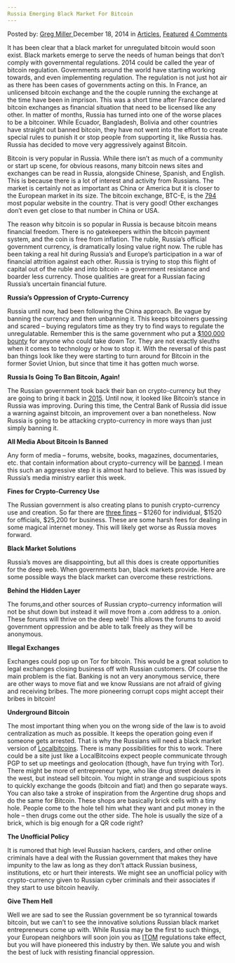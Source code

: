 ```yaml
---
Russia Emerging Black Market For Bitcoin
---
```

<article class="post-listing post-7386 post type-post status-publish format-standard has-post-thumbnail hentry category-deepdot-news tag-bitcoin tag-black tag-emerging tag-market tag-russia">
    <div class="post-inner">
    <p class="post-meta">
    <span>Posted by: <a href="https://www.deepdotweb.com/author/gregmiller/" title="">Greg Miller </a></span>
    <span>December 18, 2014</span>
    <span>in <a href="https://www.deepdotweb.com/category/articles/" rel="category tag">Articles</a>, <a href="https://www.deepdotweb.com/category/deepdot-news/" rel="category tag">Featured</a></span>
    <span><a href="https://www.deepdotweb.com/2014/12/18/russia-emerging-black-market-bitcoin/#comments">4 Comments</a></span>
    </p>
    <div class="clear"></div>
    <div class="entry">
    <p>It has been clear that a black market for unregulated bitcoin would soon exist. Black markets emerge to serve the needs of human beings that don’t comply with governmental regulations. 2014 could be called the year of bitcoin regulation. Governments around the world have starting working towards, and even implementing regulation. The regulation is not just hot air as there has been cases of governments acting on this. In France, an unlicensed bitcoin exchange and the the couple running the exchange at the time have been in imprison. This was a short time after France declared bitcoin exchanges as financial situation that need to be licensed like any other. In matter of months, Russia has turned into one of the worse places to be a bitcoiner. While Ecuador, Bangladesh, Bolivia and other countries have straight out banned bitcoin, they have not went into the effort to create special rules to punish it or stop people from supporting it, like Russia has. Russia has decided to move very aggressively against Bitcoin.</p>
    <p>Bitcoin is very popular in Russia. While there isn’t as much of a community or start up scene, for obvious reasons, many bitcoin news sites and exchanges can be read in Russia, alongside Chinese, Spanish, and English. This is because there is a lot of interest and activity from Russians. The market is certainly not as important as China or America but it is closer to the European market in its size. The bitcoin exchange, BTC-E, is the <a href="http://www.alexa.com/siteinfo/btc-e.com">794</a> most popular website in the country. That is very good! Other exchanges don’t even get close to that number in China or USA.</p>
    <p>The reason why bitcoin is so popular in Russia is because bitcoin means financial freedom. There is no gatekeepers within the bitcoin payment system, and the coin is free from inflation. The ruble, Russia’s official government currency, is dramatically losing value right now. The ruble has been taking a real hit during Russia’s and Europe’s participation in a war of financial attrition against each other. Russia is trying to stop this flight of capital out of the ruble and into bitcoin &#8211; a government resistance and boarder less currency. Those qualities are great for a Russian facing Russia’s uncertain financial future.</p>
    <p><strong>Russia’s Oppression of Crypto-Currency</strong></p>
    <p>Russia until now, had been following the China approach. Be vague by banning the currency and then unbanning it. This keeps bitcoiners guessing and scared &#8211; buying regulators time as they try to find ways to regulate the unregulatable. Remember this is the same government who put a <a href="http://www.deepdotweb.com/2014/07/25/russia-offers-4-million-rubles-de-anonymize-tor/">$100,000 bounty</a> for anyone who could take down Tor. They are not exactly sleuths when it comes to technology or how to stop it. With the reversal of this past ban things look like they were starting to turn around for Bitcoin in the former Soviet Union, but since that time it has gotten much worse.</p>
    <p><strong>Russia Is Going To Ban Bitcoin, Again!</strong></p>
    <p>The Russian government took back their ban on crypto-currency but they are going to bring it back in <a href="https://www.cryptocoinsnews.com/russia-plans-bitcoin-ban-2015/">2015</a>. Until now, it looked like Bitcoin’s stance in Russia was improving. During this time, the Central Bank of Russia did issue a warning against bitcoin, an improvement over a ban nonetheless. Now Russia is going to be attacking crypto-currency in more ways than just simply banning it.</p>
    <p><strong>All Media About Bitcoin Is Banned</strong></p>
    <p>Any form of media &#8211; forums, website, books, magazines, documentaries, etc. that contain information about crypto-currency will be <a href="http://cointelegraph.com/news/112689/bank-of-russia-and-media-ministry-to-block-information-on-cryptocurrencies">banned</a>. I mean this such an aggressive step it is almost hard to believe. This was issued by Russia’s media ministry earlier this week.</p>
    <p><strong>Fines for Crypto-Currency Use</strong></p>
    <p>The Russian government is also creating plans to punish crypto-currency use and creation. So far there are <a href="http://cointelegraph.com/news/112668/russia-to-issue-ban-and-fines-for-cryptocurrency-use">three fines</a> &#8211; $1260 for individual, $1520 for officials, $25,200 for business. These are some harsh fees for dealing in some magical internet money. This will likely get worse as Russia moves forward.</p>
    <p><strong>Black Market Solutions</strong></p>
    <p>Russia’s moves are disappointing, but all this does is create opportunities for the deep web. When governments ban, black markets provide. Here are some possible ways the black market can overcome these restrictions.</p>
    <p><strong>Behind the Hidden Layer</strong></p>
    <p>The forums,and other sources of Russian crypto-currency information will not be shut down but instead it will move from a .com address to a .onion. These forums will thrive on the deep web! This allows the forums to avoid government oppression and be able to talk freely as they will be anonymous.</p>
    <p><strong>Illegal Exchanges</strong></p>
    <p>Exchanges could pop up on Tor for bitcoin. This would be a great solution to legal exchanges closing business off with Russian customers. Of course the main problem is the fiat. Banking is not an very anonymous service, there are other ways to move fiat and we know Russians are not afraid of giving and receiving bribes. The more pioneering corrupt cops might accept their bribes in bitcoin!</p>
    <p><strong>Underground Bitcoin</strong></p>
    <p>The most important thing when you on the wrong side of the law is to avoid centralization as much as possible. It keeps the operation going even if someone gets arrested. That is why the Russians will need a black market version of <a href="https://localbitcoins.com/?ch=4v6y" target="_blank">Localbitcoins</a>. There is many possibilities for this to work. There could be a site just like a LocalBitcoins expect people communicate through PGP to set up meetings and geolocation (though, have fun trying with Tor). There might be more of entrepreneur type, who like drug street dealers in the west, but instead sell bitcoin. You might in strange and suspicious spots to quickly exchange the goods (bitcoin and fiat) and then go separate ways. You can also take a stroke of inspiration from the Argentine drug shops and do the same for Bitcoin. These shops are basically brick cells with a tiny hole. People come to the hole tell him what they want and put money in the hole &#8211; then drugs come out the other side. The hole is usually the size of a brick, which is big enough for a QR code right?</p>
    <p><strong>The Unofficial Policy</strong></p>
    <p>It is rumored that high level Russian hackers, carders, and other online criminals have a deal with the Russian government that makes they have impunity to the law as long as they don’t attack Russian business, institutions, etc or hurt their interests. We might see an unofficial policy with crypto-currency given to Russian cyber criminals and their associates if they start to use bitcoin heavily.</p>
    <p><strong>Give Them Hell</strong></p>
    <p>Well we are sad to see the Russian government be so tyrannical towards bitcoin, but we can’t to see the innovative solutions Russian black market entrepreneurs come up with. While Russia may be the first to such things, your European neighbors will soon join you as <a title="ITOM Revealed: Europe’s Plan To Crack Down On The Online Drug Trade" href="http://www.deepdotweb.com/2014/09/28/itom-europes-plan-crack-online-drug-trade/">ITOM</a> regulations take effect, but you will have pioneered this industry by then. We salute you and wish the best of luck with resisting financial oppression.</p>
    </div>
    <span style="display:none"><a href="https://www.deepdotweb.com/tag/bitcoin/" rel="tag">bitcoin</a> <a href="https://www.deepdotweb.com/tag/black/" rel="tag">black</a> <a href="https://www.deepdotweb.com/tag/emerging/" rel="tag">emerging</a> <a href="https://www.deepdotweb.com/tag/market/" rel="tag">market</a> <a href="https://www.deepdotweb.com/tag/russia/" rel="tag">russia</a></span> <span style="display:none" class="updated">2014-12-18</span>
    <div style="display:none" class="vcard author" itemprop="author" itemscope itemtype="http://schema.org/Person"><strong class="fn" itemprop="name"><a href="https://www.deepdotweb.com/author/gregmiller/" title="Posts by Greg Miller" rel="author">Greg Miller</a></strong></div>
    </div>
</article>

